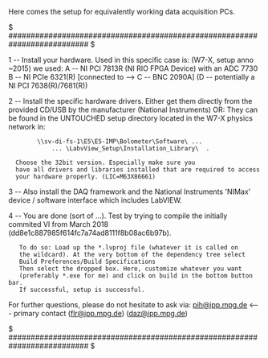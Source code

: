 Here comes the setup for equivalently working data acquisition PCs.

$ ########################################################################## $

  1 -- Install your hardware. Used in this specific case is:
       (W7-X, setup anno ~2015) we used:
        A -- NI PCI 7813R (NI RIO FPGA Device) with an ADC 7730
        B -- NI PCIe 6321(R) [connected to --> C -- BNC 2090A]
       (D -- potentially a NI PCI 7638(R)/7681(R))

  2 -- Install the specific hardware drivers. Either get them directly
       from the provided CD/USB by the manufacturer (National Instruments)
       OR: They can be found in the UNTOUCHED setup directory located in the
       W7-X physics network in:

            \\sv-di-fs-1\E5\E5-IMP\Bolometer\Software\ ...
                ... \LabvView_Setup\Installation_Library\  .

      Choose the 32bit version. Especially make sure you
      have all drivers and libraries installed that are required to access
      your hardware properly. (LIC=M63X86661)

  3 -- Also install the DAQ framework and the National Instruments 'NIMax'
       device / software interface which includes LabVIEW.

  4 -- You are done (sort of ...).
       Test by trying to compile the initially commited
       VI from March 2018 (dd8e1c887985f614fc7a74ad8111f8b08ac6b97b).

       To do so: Load up the *.lvproj file (whatever it is called on
       the wildcard). At the very bottom of the dependency tree select
       Build Preferences/Build Specifications
       Then select the dropped box. Here, customize whatever you want
       (preferably *.exe for me) and click on build in the bottom button bar.
       If successful, setup is successful.

For further questions, please do not hesitate to ask via:
   pih@ipp.mpg.de  <--- primary contact
  (flr@ipp.mpg.de)
  (daz@ipp.mpg.de)

$ ########################################################################## $
